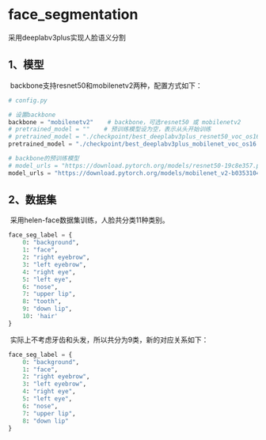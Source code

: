 # face_segmentation

采用deeplabv3plus实现人脸语义分割


## 1、模型

​	backbone支持resnet50和mobilenetv2两种，配置方式如下：

``` python
# config.py

# 设置backbone
backbone = "mobilenetv2"    # backbone，可选resnet50 或 mobilenetv2
# pretrained_model = ""    # 预训练模型设为空，表示从头开始训练
# pretrained_model = "./checkpoint/best_deeplabv3plus_resnet50_voc_os16.pth"    # backbone为resnet50的预训练模型
pretrained_model = "./checkpoint/best_deeplabv3plus_mobilenet_voc_os16.pth"    # backbone为mobilenetv2的预训练模型

# backbone的预训练模型
# model_urls = "https://download.pytorch.org/models/resnet50-19c8e357.pth"    # resnet
model_urls = "https://download.pytorch.org/models/mobilenet_v2-b0353104.pth"    # mobilenetv2
```

## 2、数据集

​	采用helen-face数据集训练，人脸共分类11种类别。

``` python
face_seg_label = {
    0: "background", 
    1: "face",
    2: "right eyebrow",
    3: "left eyebrow",
    4: "right eye",
    5: "left eye",
    6: "nose",
    7: "upper lip",
    8: "tooth",
    9: "down lip", 
    10: 'hair'
}
```

​	实际上不考虑牙齿和头发，所以共分为9类，新的对应关系如下：

``` python
face_seg_label = {
    0: "background", 
    1: "face",
    2: "right eyebrow",
    3: "left eyebrow",
    4: "right eye",
    5: "left eye",
    6: "nose",
    7: "upper lip",
    8: "down lip"
}
```

